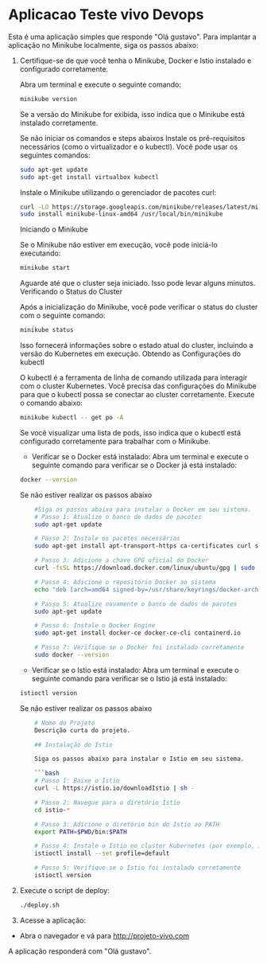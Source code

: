 # Aplicacao Teste vivo Devops 

Esta é uma aplicação simples que responde "Olá gustavo". Para implantar a aplicação no Minikube localmente, siga os passos abaixo:

1. Certifique-se de que você tenha o Minikube, Docker  e Istio instalado e configurado corretamente.

    Abra um terminal e execute o seguinte comando:

    ```bash
    minikube version
    ```

    Se a versão do Minikube for exibida, isso indica que o Minikube está instalado corretamente.

    Se não iniciar os comandos e steps abaixos
    Instale os pré-requisitos necessários (como o virtualizador e o kubectl). Você pode usar os seguintes comandos:
    
    ```bash
    sudo apt-get update
    sudo apt-get install virtualbox kubectl
    ```

    Instale o Minikube utilizando o gerenciador de pacotes curl:
    
    ```bash
    curl -LO https://storage.googleapis.com/minikube/releases/latest/minikube-linux-amd64
    sudo install minikube-linux-amd64 /usr/local/bin/minikube
    ```

    Iniciando o Minikube

    Se o Minikube não estiver em execução, você pode iniciá-lo executando:

    ```bash
    minikube start
    ```
    Aguarde até que o cluster seja iniciado. Isso pode levar alguns minutos.
    Verificando o Status do Cluster

    Após a inicialização do Minikube, você pode verificar o status do cluster com o seguinte comando:

    ```bash
    minikube status
    ```
    Isso fornecerá informações sobre o estado atual do cluster, incluindo a versão do Kubernetes em execução.
    Obtendo as Configurações do kubectl

    O kubectl é a ferramenta de linha de comando utilizada para interagir com o cluster Kubernetes. Você precisa das configurações do Minikube para que o kubectl possa se conectar ao cluster corretamente. Execute o comando abaixo:

    ```bash
    minikube kubectl -- get po -A
    ```
    Se você visualizar uma lista de pods, isso indica que o kubectl está configurado corretamente para trabalhar com o Minikube.


    - Verificar se o Docker está instalado:
    Abra um terminal e execute o seguinte comando para verificar se o Docker já está instalado:
   
    ```bash
    docker --version
     ```

    Se não estiver realizar os passos abaixo
    ```bash
        #Siga os passos abaixo para instalar o Docker em seu sistema.
        # Passo 1: Atualize o banco de dados de pacotes
        sudo apt-get update

        # Passo 2: Instale os pacotes necessários
        sudo apt-get install apt-transport-https ca-certificates curl software-properties-common

        # Passo 3: Adicione a chave GPG oficial do Docker
        curl -fsSL https://download.docker.com/linux/ubuntu/gpg | sudo gpg --dearmor -o /usr/share/keyrings/docker-archive-keyring.gpg

        # Passo 4: Adicione o repositório Docker ao sistema
        echo "deb [arch=amd64 signed-by=/usr/share/keyrings/docker-archive-keyring.gpg] https://download.docker.com/linux/ubuntu $(lsb_release -cs) stable" | sudo tee /etc/apt/sources.list.d/docker.list > /dev/null

        # Passo 5: Atualize novamente o banco de dados de pacotes
        sudo apt-get update

        # Passo 6: Instale o Docker Engine
        sudo apt-get install docker-ce docker-ce-cli containerd.io

        # Passo 7: Verifique se o Docker foi instalado corretamente
        sudo docker --version            
    ```

    - Verificar se o Istio está instalado:
    Abra um terminal e execute o seguinte comando para verificar se o Istio já está instalado:
   
    ```bash
    istioctl version
    ```
    Se não estiver realizar os passos abaixo
    ```bash
        # Nome do Projeto
        Descrição curta do projeto.

        ## Instalação do Istio

        Siga os passos abaixo para instalar o Istio em seu sistema.

        ```bash
        # Passo 1: Baixe o Istio
        curl -L https://istio.io/downloadIstio | sh -

        # Passo 2: Navegue para o diretório Istio
        cd istio-*

        # Passo 3: Adicione o diretório bin do Istio ao PATH
        export PATH=$PWD/bin:$PATH

        # Passo 4: Instale o Istio no cluster Kubernetes (por exemplo, Minikube)
        istioctl install --set profile=default

        # Passo 5: Verifique se o Istio foi instalado corretamente
        istioctl version
    ```
     
2. Execute o script de deploy:
    ```bash
    ./deploy.sh
    ```

3. Acesse a aplicação:
- Abra o navegador e vá para http://projeto-vivo.com

A aplicação responderá com "Olá gustavo".